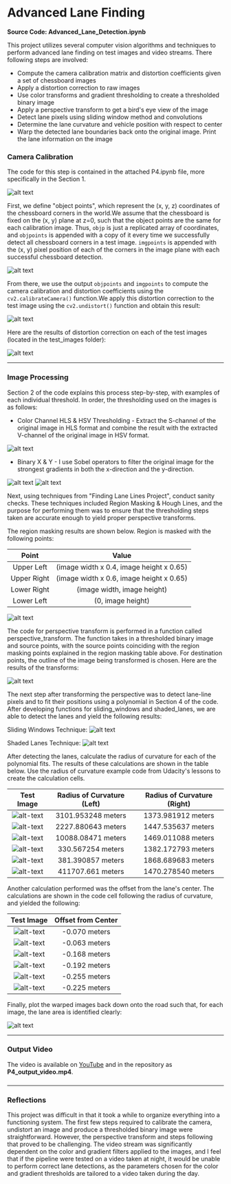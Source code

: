 [//]: # (Image References)
[loading_screen]: ./resources/loading_screen.png
[distortion]: ./resources/output_images/distortion.png
[distortion_theory]: ./resources/distortion.png
[corners_unwarp]: ./resources/output_images/corners_unwarp.png
[distortion_corrected]: ./resources/output_images/undistorted.png
[sobel_x]: ./resources/output_images/sobel_x.png
[sobel_y]: ./resources/output_images/sobel_y.png
[gradient_magnitude]: ./resources/output_images/gradient_magnitude.png
[gradient_direction]: ./resources/output_images/gradient_direction.png 
[color_thresholds]: ./resources/output_images/color_thresholds.png 
[multi_thresholds]: ./resources/output_images/thresholded_binary.png
[region_masked]: ./resources/output_images/region_masked.png
[perspective_transform]: ./resources/output_images/perspective_transform.png
[sliding_windows]: ./resources/output_images/sliding_windows.png
[shaded_lanes]: ./resources/output_images/shaded_lanes.png
[lane_mapping]: ./resources/output_images/lane_mapping.png
[test_image1]: ./resources/test_images/test1.jpg
[test_image2]: ./resources/test_images/test2.jpg
[test_image3]: ./resources/test_images/test3.jpg
[test_image4]: ./resources/test_images/test4.jpg
[test_image5]: ./resources/test_images/test5.jpg
[test_image6]: ./resources/test_images/test6.jpg

# Advanced Lane Finding

**Source Code: Advanced_Lane_Detection.ipynb**

This project utilizes several computer vision algorithms and techniques to perform advanced lane finding on test images and video streams. There following steps are involved: 

* Compute the camera calibration matrix and distortion coefficients given a set of chessboard images
* Apply a distortion correction to raw images
* Use color transforms and gradient thresholding to create a thresholded binary image
* Apply a perspective transform to get a bird's eye view of the image
* Detect lane pixels using sliding window method and convolutions
* Determine the lane curvature and vehicle position with respect to center
* Warp the detected lane boundaries back onto the original image. Print the lane information on the image


### Camera Calibration

The code for this step is contained in the attached P4.ipynb file, more specifically in the Section 1.  

![alt text][distortion]

First, we define "object points", which represent the (x, y, z) coordinates of the chessboard corners in the world.We assume that the chessboard is fixed on the (x, y) plane at z=0, such that the object points are the same for each calibration image.  Thus, `objp` is just a replicated array of coordinates, and `objpoints` is appended with a copy of it every time we successfully detect all chessboard corners in a test image.  `imgpoints` is appended with the (x, y) pixel position of each of the corners in the image plane with each successful chessboard detection.  

![alt text][distortion_theory]

From there, we use the output `objpoints` and `imgpoints` to compute the camera calibration and distortion coefficients using the `cv2.calibrateCamera()` function.We apply this distortion correction to the test image using the `cv2.undistort()` function and obtain this result: 

![alt text][corners_unwarp]

Here are the results of distortion correction on each of the test images (located in the test_images folder):

![alt text][distortion_corrected]

---

### Image Processing

Section 2 of the code explains this process step-by-step, with examples of each individual threshold. In order, the thresholding used on the images is as follows:

+ Color Channel HLS & HSV Thresholding - Extract the S-channel of the original image in HLS format and combine the result with the extracted V-channel of the original image in HSV format.

![alt text][color_thresholds]

+ Binary X & Y - I use Sobel operators to filter the original image for the strongest gradients in both the x-direction and the y-direction.

![alt text][sobel_x]
![alt text][sobel_y]

Next, using techniques from "Finding Lane Lines Project", conduct sanity checks. These techniques included Region Masking & Hough Lines, and the purpose for performing them was to ensure that the thresholding steps taken are accurate enough to yield proper perspective transforms.

The region masking results are shown below. Region is masked with the following points: 

| Point       | Value                                    | 
|:-----------:|:----------------------------------------:| 
| Upper Left  | (image width x 0.4, image height x 0.65) | 
| Upper Right | (image width x 0.6, image height x 0.65) |
| Lower Right | (image width, image height)              |
| Lower Left  | (0, image height)                        |

![alt text][region_masked]

The code for perspective transform is performed in a function called perspective_transform. The function takes in a thresholded binary image and source points, with the source points coinciding with the region masking points explained in the region masking table above. For destination points, the outline of the image being transformed is chosen. Here are the results of the transforms:

![alt text][perspective_transform]

The next step after transforming the perspective was to detect lane-line pixels and to fit their positions using a polynomial in Section 4 of the code. After developing functions for sliding_windows and shaded_lanes, we are able to detect the lanes and yield the following results:

Sliding Windows Technique:
![alt text][sliding_windows]

Shaded Lanes Technique:
![alt text][shaded_lanes]

After detecting the lanes, calculate the radius of curvature for each of the polynomial fits. The results of these calculations are shown in the table below. Use the radius of curvature example code from Udacity's lessons to create the calculation cells.

| Test Image                | Radius of Curvature (Left) | Radius of Curvature (Right) | 
|:-------------------------:|:--------------------------:|:---------------------------:| 
| ![alt-text][test_image1]  | 3101.953248 meters         | 1373.981912 meters          | 
| ![alt-text][test_image2]  | 2227.880643 meters         | 1447.535637 meters          |
| ![alt-text][test_image3]  | 10088.08471 meters        | 1469.011088 meters          |
| ![alt-text][test_image4]  | 330.567254 meters          | 1382.172793 meters          |
| ![alt-text][test_image5]  | 381.390857 meters          | 1868.689683 meters          |
| ![alt-text][test_image6]  | 411707.661 meters          | 1470.278540 meters          |

Another calculation performed was the offset from the lane's center. The calculations are shown in the code cell following the radius of curvature, and yielded the following:

| Test Image                | Offset from Center |
|:-------------------------:|:------------------:| 
| ![alt-text][test_image1]  | -0.070 meters      |
| ![alt-text][test_image2]  | -0.063 meters      |
| ![alt-text][test_image3]  | -0.168 meters      |
| ![alt-text][test_image4]  | -0.192 meters      |
| ![alt-text][test_image5]  | -0.255 meters      |
| ![alt-text][test_image6]  | -0.225 meters      |

Finally, plot the warped images back down onto the road such that, for each image, the lane area is identified clearly:

![alt text][lane_mapping]

---

### Output Video
 
The video is available on [YouTube](https://youtu.be/yqC3CT6Xx9E) and in the repository as **P4_output_video.mp4**.

### 

---

### Reflections

This project was difficult in that it took a while to organize everything into a functioning system. 
The first few steps required to calibrate the camera, undistort an image and produce a thresholded binary image were straightforward. However, the perspective transform and steps following that proved to be challenging. The video stream was significantly dependent on the color and gradient filters applied to the images, and I feel that if the pipeline were tested on a video taken at night, it would be unable to perform correct lane detections, as the parameters chosen for the color and gradient thresholds are tailored to a video taken during the day.
